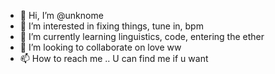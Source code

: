 - 👋 Hi, I’m @unknome
- 👀 I’m interested in fixing things, tune in, bpm
- 🌱 I’m currently learning linguistics, code, entering the ether
- 💞️ I’m looking to collaborate on love ww
- 📫 How to reach me .. U can find me if u want
<!---
unknome/unknome is a ✨ special ✨ repository because its `README.md` (this file) appears on your GitHub profile.
You can click the Preview link to take a look at your changes.
--->
